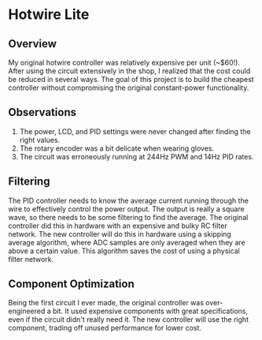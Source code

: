 # Hotwire Lite
## Overview
My original hotwire controller was relatively expensive per unit (~$60!).
After using the circuit extensively in the shop, I realized that the cost
could be reduced in several ways. The goal of this project is to build
the cheapest controller without compromising the original constant-power
functionality.

## Observations
1. The power, LCD, and PID settings were never changed after finding the
right values.
2. The rotary encoder was a bit delicate when wearing gloves.
3. The circuit was erroneously running at 244Hz PWM and 14Hz PID rates.

## Filtering
The PID controller needs to know the average current running through the
wire to effectively control the power output. The output is really a square
wave, so there needs to be some filtering to find the average. The original
controller did this in hardware with an expensive and bulky RC filter network.
The new controller will do this in hardware using a skipping average algorithm,
where ADC samples are only averaged when they are above a certain value. This
algorithm saves the cost of using a physical filter network.

## Component Optimization
Being the first circuit I ever made, the original controller was
over-engineered a bit. It used expensive components with great specifications,
even if the circuit didn't really need it. The new controller will use the
right component, trading off unused performance for lower cost.
